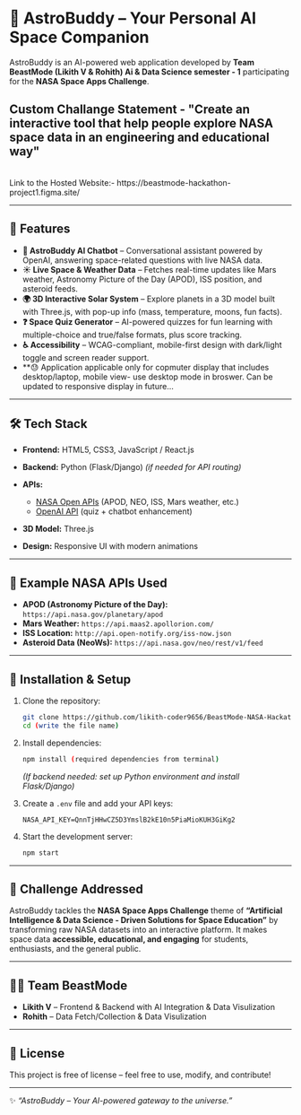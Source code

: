 # 🚀 AstroBuddy – Your Personal AI Space Companion

AstroBuddy is an AI-powered web application developed by **Team BeastMode (Likith V & Rohith) Ai & Data Science semester - 1** participating for the **NASA Space Apps Challenge**.
<br>
## Custom Challange Statement - "Create an interactive tool that help people explore NASA space data in an engineering and educational way" 

<br>
Link to the Hosted Website:- https://beastmode-hackathon-project1.figma.site/

---

## 🌌 Features

* **🧠 AstroBuddy AI Chatbot** – Conversational assistant powered by OpenAI, answering space-related questions with live NASA data.
* **☀️ Live Space & Weather Data** – Fetches real-time updates like Mars weather, Astronomy Picture of the Day (APOD), ISS position, and asteroid feeds.
* **🌍 3D Interactive Solar System** – Explore planets in a 3D model built with Three.js, with pop-up info (mass, temperature, moons, fun facts).
* **❓ Space Quiz Generator** – AI-powered quizzes for fun learning with multiple-choice and true/false formats, plus score tracking.
* **♿ Accessibility** – WCAG-compliant, mobile-first design with dark/light toggle and screen reader support.
* **😓 Application applicable only for copmuter display that includes desktop/laptop, mobile view- use desktop mode in broswer. Can be updated to responsive display in future...
---

## 🛠️ Tech Stack

* **Frontend:** HTML5, CSS3, JavaScript / React.js
* **Backend:** Python (Flask/Django) *(if needed for API routing)*
* **APIs:**

  * [NASA Open APIs](https://api.nasa.gov/) (APOD, NEO, ISS, Mars weather, etc.)
  * [OpenAI API](https://openai.com/) (quiz + chatbot enhancement)
* **3D Model:** Three.js
* **Design:** Responsive UI with modern animations

---

## 🔑 Example NASA APIs Used

* **APOD (Astronomy Picture of the Day):** `https://api.nasa.gov/planetary/apod`
* **Mars Weather:** `https://api.maas2.apollorion.com/`
* **ISS Location:** `http://api.open-notify.org/iss-now.json`
* **Asteroid Data (NeoWs):** `https://api.nasa.gov/neo/rest/v1/feed`

---

## 🚀 Installation & Setup

1. Clone the repository:

   ```bash
   git clone https://github.com/likith-coder9656/BeastMode-NASA-Hackathon-Project-AstroSpaceBuddy2025.git
   cd (write the file name)
   ```

2. Install dependencies:

   ```bash
   npm install (required dependencies from terminal)
   ```

   *(If backend needed: set up Python environment and install Flask/Django)*

3. Create a `.env` file and add your API keys:

   ```env
   NASA_API_KEY=QnnTjHHwCZ5D3YmslB2kE10n5PiaMioKUH3GiKg2
   ```

4. Start the development server:

   ```bash
   npm start
   ```

---

## 🎯 Challenge Addressed

AstroBuddy tackles the **NASA Space Apps Challenge** theme of **“Artificial Intelligence & Data Science - Driven Solutions for Space Education”** by transforming raw NASA datasets into an interactive platform. It makes space data **accessible, educational, and engaging** for students, enthusiasts, and the general public.

---

## 👩‍🚀 Team BeastMode

* **Likith V** – Frontend & Backend with AI Integration & Data Visulization
* **Rohith** – Data Fetch/Collection & Data Visulization

---

## 📜 License

This project is free of license – feel free to use, modify, and contribute!

---

✨ *“AstroBuddy – Your AI-powered gateway to the universe.”*
